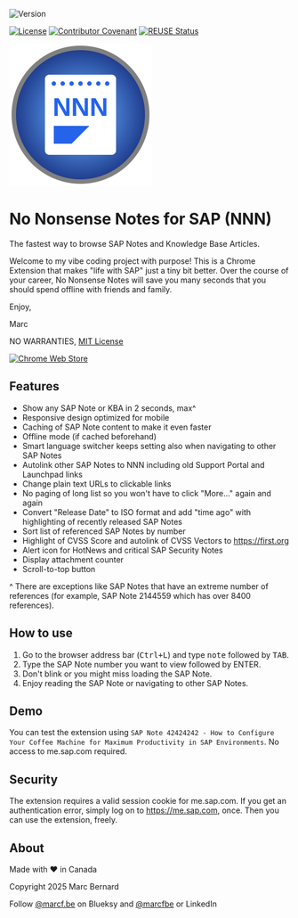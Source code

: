 ![Version](https://img.shields.io/github/manifest-json/v/marcfbe/chrome-no-nonsense-notes/src?label=Version&color=blue)

[![License](https://img.shields.io/github/license/marcfbe/chrome-no-nonsense-notes?label=License&color=success)](https://github.com/marcfbe/chrome-no-nonsense-notes/blob/main/LICENSE)
[![Contributor Covenant](https://img.shields.io/badge/Contributor%20Covenant-2.1-4baaaa.svg?color=success)](https://github.com/abapPM/.github/blob/main/CODE_OF_CONDUCT.md)
[![REUSE Status](https://api.reuse.software/badge/github.com/marcfbe/chrome-no-nonsense-notes)](https://api.reuse.software/info/github.com/marcfbe/chrome-no-nonsense-notes)

![NNN](https://raw.githubusercontent.com/marcfbe/chrome-no-nonsense-notes/main/src/img/nnn_logo.svg)

# No Nonsense Notes for SAP (NNN)

The fastest way to browse SAP Notes and Knowledge Base Articles.

Welcome to my vibe coding project with purpose! This is a Chrome Extension that makes "life with SAP" just a tiny bit better. Over the course of your career, No Nonsense Notes will save you many seconds that you should spend offline with friends and family.

Enjoy,

Marc

NO WARRANTIES, [MIT License](https://github.com/marcfbe/chrome-no-nonsense-notes/blob/main/LICENSE)

[![Chrome Web Store](https://raw.githubusercontent.com/marcfbe/chrome-no-nonsense-notes/main/src/img/chrome-web-store.jpg)](https://chromewebstore.google.com/detail/conemkapghgifleljonppmkekbfeckko?utm_source=item-share-cb)

## Features

- Show any SAP Note or KBA in 2 seconds, max^
- Responsive design optimized for mobile
- Caching of SAP Note content to make it even faster
- Offline mode (if cached beforehand)
- Smart language switcher keeps setting also when navigating to other SAP Notes
- Autolink other SAP Notes to NNN including old Support Portal and Launchpad links
- Change plain text URLs to clickable links
- No paging of long list so you won't have to click "More..." again and again
- Convert "Release Date" to ISO format and add "time ago" with highlighting of recently released SAP Notes
- Sort list of referenced SAP Notes by number
- Highlight of CVSS Score and autolink of CVSS Vectors to https://first.org
- Alert icon for HotNews and critical SAP Security Notes
- Display attachment counter
- Scroll-to-top button

^ There are exceptions like SAP Notes that have an extreme number of references (for example, SAP Note 2144559 which has over 8400 references).

## How to use

1. Go to the browser address bar (<kbd>Ctrl+L</kbd>) and type <kbd>note</kbd> followed by <kbd>TAB</kbd>.
2. Type the SAP Note number you want to view followed by <kdb>ENTER</kbd>.
3. Don't blink or you might miss loading the SAP Note.
4. Enjoy reading the SAP Note or navigating to other SAP Notes.

## Demo

You can test the extension using `SAP Note 42424242 - How to Configure Your Coffee Machine for Maximum Productivity in SAP Environments`. No access to me.sap.com required.

## Security

The extension requires a valid session cookie for me.sap.com. If you get an authentication error, simply log on to https://me.sap.com, once. Then you can use the extension, freely.

## About

Made with ❤ in Canada

Copyright 2025 Marc Bernard

Follow [@marcf.be](https://bsky.app/profile/marcf.be) on Blueksy and [@marcfbe](https://linkedin.com/in/marcfbe) or LinkedIn
